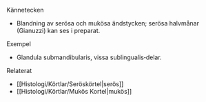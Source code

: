Kännetecken
- Blandning av serösa och mukösa ändstycken; serösa halvmånar (Gianuzzi) kan ses i preparat.

Exempel
- Glandula submandibularis, vissa sublingualis‑delar.

Relaterat
- [[Histologi/Körtlar/Seröskörtel|serös]]
- [[Histologi/Körtlar/Mukös Kortel|mukös]]

